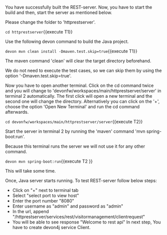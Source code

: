 You have successfully built the REST-server. Now, you have to start the build and then, start the server as mentioned below.


Please change the folder to &#39;httprestserver&#39;.

`cd httprestserver`{{execute T1}}
 
Use the following devon command to build the Java project.

`devon mvn clean install -Dmaven.test.skip=true`{{execute T1}}

The maven command 'clean' will clear the target directory beforehand. 

We do not need to execute the test cases, so we can skip them by using the option '-Dmaven.test.skip=true'.




Now you have to open another terminal. Click on the cd command twice and you will change to &#39;devonfw/workspaces/main/httprestserver/server&#39; in terminal 2 automatically. The first click will open a new terminal and the second one will change the directory. Alternatively you can click on the &#39;+&#39;, choose the option &#39;Open New Terminal&#39; and run the cd command afterwards. 


`cd devonfw/workspaces/main/httprestserver/server`{{execute T2}}

Start the server in terminal 2 by running the 'maven' command 'mvn spring-boot:run'.

Because this terminal runs the server we will not use it for any other command.
 

`devon mvn spring-boot:run`{{execute T2 }}

This will take some time.

Once, Java server starts running. To test REST-server follow below steps:
* Click on &#34;+&#34; next to terminal tab
* Select &#34;select port to view host&#34;
* Enter the port number &#34;8080&#34; 
* Enter username as &#34;admin&#34; and password as &#34;admin&#34;
* In the url, append &#34;/httprestserver/services/rest/visitormanagement/clientrequest&#34;
* You will be able to see response &#34;Welcome to rest api&#34;
In next step, You have to create devon4j service Client.
